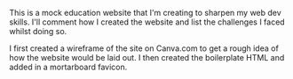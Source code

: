This is a mock education website that I'm creating to sharpen my web dev skills. I'll comment how I created 
the website and list the challenges I faced whilst doing so.

I first created a wireframe of the site on Canva.com to get a rough idea of how the website would be laid out. I then created the boilerplate HTML and added in a mortarboard favicon.